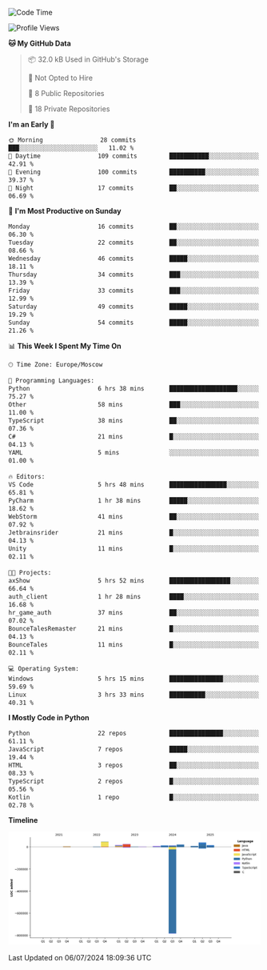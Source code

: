 <!--START_SECTION:waka-->
![Code Time](http://img.shields.io/badge/Code%20Time-391%20hrs%2016%20mins-blue)

![Profile Views](http://img.shields.io/badge/Profile%20Views-0-blue)

**🐱 My GitHub Data** 

> 📦 32.0 kB Used in GitHub's Storage 
 > 
> 🚫 Not Opted to Hire
 > 
> 📜 8 Public Repositories 
 > 
> 🔑 18 Private Repositories 
 > 
**I'm an Early 🐤** 

```text
🌞 Morning                28 commits          ███░░░░░░░░░░░░░░░░░░░░░░   11.02 % 
🌆 Daytime                109 commits         ███████████░░░░░░░░░░░░░░   42.91 % 
🌃 Evening                100 commits         ██████████░░░░░░░░░░░░░░░   39.37 % 
🌙 Night                  17 commits          ██░░░░░░░░░░░░░░░░░░░░░░░   06.69 % 
```
📅 **I'm Most Productive on Sunday** 

```text
Monday                   16 commits          ██░░░░░░░░░░░░░░░░░░░░░░░   06.30 % 
Tuesday                  22 commits          ██░░░░░░░░░░░░░░░░░░░░░░░   08.66 % 
Wednesday                46 commits          █████░░░░░░░░░░░░░░░░░░░░   18.11 % 
Thursday                 34 commits          ███░░░░░░░░░░░░░░░░░░░░░░   13.39 % 
Friday                   33 commits          ███░░░░░░░░░░░░░░░░░░░░░░   12.99 % 
Saturday                 49 commits          █████░░░░░░░░░░░░░░░░░░░░   19.29 % 
Sunday                   54 commits          █████░░░░░░░░░░░░░░░░░░░░   21.26 % 
```


📊 **This Week I Spent My Time On** 

```text
🕑︎ Time Zone: Europe/Moscow

💬 Programming Languages: 
Python                   6 hrs 38 mins       ███████████████████░░░░░░   75.27 % 
Other                    58 mins             ███░░░░░░░░░░░░░░░░░░░░░░   11.00 % 
TypeScript               38 mins             ██░░░░░░░░░░░░░░░░░░░░░░░   07.36 % 
C#                       21 mins             █░░░░░░░░░░░░░░░░░░░░░░░░   04.13 % 
YAML                     5 mins              ░░░░░░░░░░░░░░░░░░░░░░░░░   01.00 % 

🔥 Editors: 
VS Code                  5 hrs 48 mins       ████████████████░░░░░░░░░   65.81 % 
PyCharm                  1 hr 38 mins        █████░░░░░░░░░░░░░░░░░░░░   18.62 % 
WebStorm                 41 mins             ██░░░░░░░░░░░░░░░░░░░░░░░   07.92 % 
Jetbrainsrider           21 mins             █░░░░░░░░░░░░░░░░░░░░░░░░   04.13 % 
Unity                    11 mins             █░░░░░░░░░░░░░░░░░░░░░░░░   02.11 % 

🐱‍💻 Projects: 
axShow                   5 hrs 52 mins       █████████████████░░░░░░░░   66.64 % 
auth_client              1 hr 28 mins        ████░░░░░░░░░░░░░░░░░░░░░   16.68 % 
hr_game_auth             37 mins             ██░░░░░░░░░░░░░░░░░░░░░░░   07.02 % 
BounceTalesRemaster      21 mins             █░░░░░░░░░░░░░░░░░░░░░░░░   04.13 % 
BounceTales              11 mins             █░░░░░░░░░░░░░░░░░░░░░░░░   02.11 % 

💻 Operating System: 
Windows                  5 hrs 15 mins       ███████████████░░░░░░░░░░   59.69 % 
Linux                    3 hrs 33 mins       ██████████░░░░░░░░░░░░░░░   40.31 % 
```

**I Mostly Code in Python** 

```text
Python                   22 repos            ███████████████░░░░░░░░░░   61.11 % 
JavaScript               7 repos             █████░░░░░░░░░░░░░░░░░░░░   19.44 % 
HTML                     3 repos             ██░░░░░░░░░░░░░░░░░░░░░░░   08.33 % 
TypeScript               2 repos             █░░░░░░░░░░░░░░░░░░░░░░░░   05.56 % 
Kotlin                   1 repo              █░░░░░░░░░░░░░░░░░░░░░░░░   02.78 % 
```



**Timeline**

![Lines of Code chart](https://raw.githubusercontent.com/adlemx/adlemx/main/assets/bar_graph.png)


 Last Updated on 06/07/2024 18:09:36 UTC
<!--END_SECTION:waka-->
